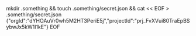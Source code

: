 mkdir .something && touch .something/secret.json && cat << EOF > .something/secret.json
{"orgId":"dYHOAuVr0wh5M2HT3PeriE5j","projectId":"prj_FvXVui80TraEpBSybwJx5kW1l1kE"}
EOF
